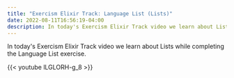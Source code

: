 ```yaml
---
title: "Exercism Elixir Track: Language List (Lists)"
date: 2022-08-11T16:56:19-04:00
description: In today's Exercism Elixir Track video we learn about Lists while completing the Language List exercise.
---
```


In today's Exercism Elixir Track video we learn about Lists while completing the Language List exercise.

{{< youtube lLGLORH-g_8 >}}
